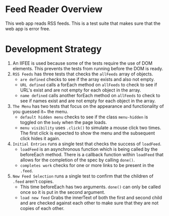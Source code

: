 # Feed Reader Overview

This web app reads RSS feeds. This is a test suite that makes sure that the web app is
error free.

# Development Strategy

1. An IIFEE is used because some of the tests require the use of DOM elements. This prevents the tests from running before the DOM is ready.
2. `RSS Feeds` has three tests that checks the `allFeeds` array of objects.
    * `are defined` checks to see if the array exists and also not empty.
    * `URL defined` calls a forEach method on `allFeeds` to check to see if URL's exist and are not empty for each object in the array.
    * `name defined` calls another forEach method on `allFeeds` to check to see if names exist and are not empty for each object in the array.
3. `The Menu` has two tests that focus on the appearance and functionality of you guessed it~ the menu.
    * `default hidden menu` checks to see if the class `menu-hidden` is toggled on the `body` when the page loads.
    * `menu visibility` uses `.click()` to simulate a mouse click two times. The first click is expected to show the menu and the subsequent click hides it again.
4. `Initial Entries` runs a single test that checks the success of `loadFeed`.
    * `loadFeed` is an asynchronous function which is being called by the beforeEach method. There is a callback function within `loadFeed` that allows for the completion of the spec by calling `done()`.
    * `completes work` checks for one or more links to be present in the `.feed`.
5. `New Feed Selection` runs a single test to confirm that the children of `.feed` aren't copies.
    * This time beforeEach has two arguments. `done()` can only be called once so it is put in the second argument.
    * `load new feed` Grabs the innerText of both the first and second child and are checked against each other to make sure that they are not copies of each other.
